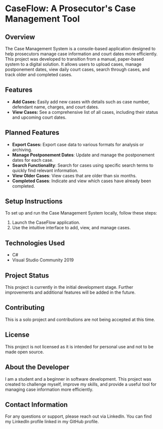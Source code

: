 # CaseFlow: A Prosecutor's Case Management Tool

## Overview
The Case Management System is a console-based application designed to help prosecutors manage case information and court dates more efficiently. This project was developed to transition from a manual, paper-based system to a digital solution. It allows users to upload cases, manage postponement dates, view daily court cases, search through cases, and track older and completed cases.

## Features
- **Add Cases:** Easily add new cases with details such as case number, defendant name, charges, and court dates.
- **View Cases:** See a comprehensive list of all cases, including their status and upcoming court dates.

## Planned Features
- **Export Cases:** Export case data to various formats for analysis or archiving.
- **Manage Postponement Dates**: Update and manage the postponement dates for each case.
- **Search Functionality**: Search for cases using specific search terms to quickly find relevant information.
- **View Older Cases**: View cases that are older than six months.
- **Completed Cases**: Indicate and view which cases have already been completed.

## Setup Instructions
To set up and run the Case Management System locally, follow these steps:

1. Launch the CaseFlow application.
2. Use the intuitive interface to add, view, and manage cases.

## Technologies Used
- C#
- Visual Studio Community 2019

## Project Status
This project is currently in the initial development stage. Further improvements and additional features will be added in the future.

## Contributing
This is a solo project and contributions are not being accepted at this time.

## License
This project is not licensed as it is intended for personal use and not to be made open source.

## About the Developer
I am a student and a beginner in software development. This project was created to challenge myself, improve my skills, and provide a useful tool for managing case information more efficiently.

## Contact Information
For any questions or support, please reach out via LinkedIn. You can find my LinkedIn profile linked in my GitHub profile.


